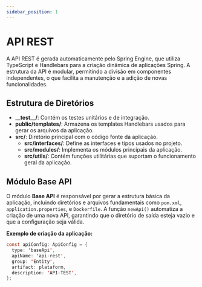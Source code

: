 ```yaml
---
sidebar_position: 1
---
```


# API REST

A API REST é gerada automaticamente pelo Spring Engine, que utiliza TypeScript e Handlebars para a criação dinâmica de aplicações Spring. A estrutura da API é modular, permitindo a divisão em componentes independentes, o que facilita a manutenção e a adição de novas funcionalidades.

## Estrutura de Diretórios

- **\_\_test\_\_/**: Contém os testes unitários e de integração.
- **public/templates/**: Armazena os templates Handlebars usados para gerar os arquivos da aplicação.
- **src/**: Diretório principal com o código fonte da aplicação.
  - **src/interfaces/**: Define as interfaces e tipos usados no projeto.
  - **src/modules/**: Implementa os módulos principais da aplicação.
  - **src/utils/**: Contém funções utilitárias que suportam o funcionamento geral da aplicação.

## Módulo Base API

O módulo **Base API** é responsável por gerar a estrutura básica da aplicação, incluindo diretórios e arquivos fundamentais como `pom.xml`, `application.properties`, e `Dockerfile`. A função `newApi()` automatiza a criação de uma nova API, garantindo que o diretório de saída esteja vazio e que a configuração seja válida.

**Exemplo de criação da aplicação:**
```java
const apiConfig: ApiConfig = {
  type: 'baseApi',
  apiName: 'api-rest',
  group: 'Entity',
  artifact: plataform,
  description: 'API-TEST',
};